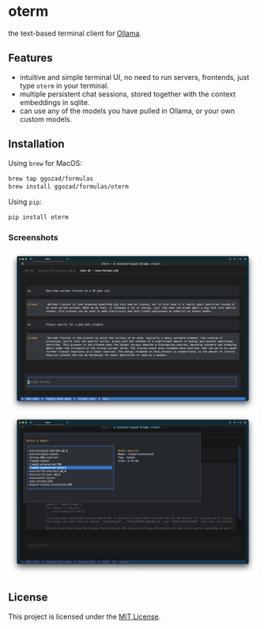 # oterm
the text-based terminal client for [Ollama](https://github.com/jmorganca/ollama).

## Features

* intuitive and simple terminal UI, no need to run servers, frontends, just type `oterm` in your terminal.
* multiple persistent chat sessions, stored together with the context embeddings in sqlite.
* can use any of the models you have pulled in Ollama, or your own custom models.

## Installation

Using `brew` for MacOS:

```bash
brew tap ggozad/formulas
brew install ggozad/formulas/oterm
```

Using `pip`:

```bash
pip install oterm
```

### Screenshots
![Chat](screenshots/chat.png)
![Model selection](./screenshots/model_selection.png)

## License

This project is licensed under the [MIT License](LICENSE).
